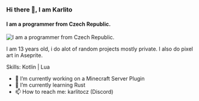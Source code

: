 ### Hi there 👋, I am Karlito
#### I am a programmer from Czech Republic.
![I am a programmer from Czech Republic.](https://cdn.discordapp.com/attachments/1097846368724328588/1223232440894492763/Sprite-0004-export.png?ex=662b8ffc&is=66191afc&hm=67a257877ae7a1051a8bdb520fc4b1e962124aac9581d1071fc20700ea3bfc1f&)

I am 13 years old, i do alot of random projects mostly private. I also do pixel art in Aseprite.

Skills: Kotlin | Lua

- 🔭 I’m currently working on a Minecraft Server Plugin 
- 🌱 I’m currently learning Rust 
- 📫 How to reach me: karlitocz (Discord) 




